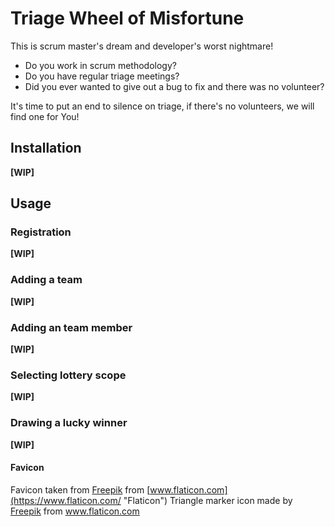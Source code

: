 # Triage Wheel of Misfortune

This is scrum master's dream and developer's worst nightmare!
- Do you work in scrum methodology?
- Do you have regular triage meetings?
- Did you ever wanted to give out a bug to fix and there was no volunteer?

It's time to put an end to silence on triage, if there's no volunteers, we will find one for You!


## Installation

**[WIP]**

##  Usage

### Registration
**[WIP]**
### Adding a team
**[WIP]**
### Adding an team member
**[WIP]**
### Selecting lottery scope
**[WIP]**
### Drawing a lucky winner
**[WIP]**
#### Favicon
Favicon taken from [Freepik](https://www.flaticon.com/authors/freepik "Freepik") from [www.flaticon.com](https://www.flaticon.com/ "Flaticon")
Triangle marker icon made by <a href="http://www.freepik.com/" title="Freepik">Freepik</a> from <a href="https://www.flaticon.com/" title="Flaticon"> www.flaticon.com</a>
